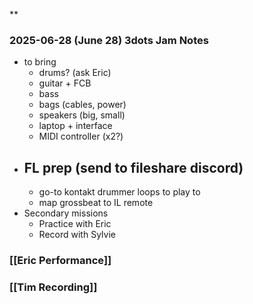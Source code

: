 **
### 2025-06-28 (June 28) 3dots Jam Notes
- to bring
	- drums? (ask Eric)
	- guitar + FCB
	- bass
	- bags (cables, power)
	- speakers (big, small)
	- laptop + interface
	- MIDI controller (x2?)
- FL prep  (send to fileshare discord)
	- 
	- go-to kontakt drummer loops to play to
	- map grossbeat to IL remote
- Secondary missions
	- Practice with Eric
	- Record with Sylvie
### [[Eric Performance]]
### [[Tim Recording]]